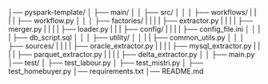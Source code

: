 │── pyspark-template/
│   ├── main/
│   │   ├── src/
│   │   │    ├── workflows/
|   |   |    |    ├── workflow.py
│   │   │    ├── factories/
|   |   |    |    ├── extractor.py
|   |   |    |    ├── merger.py
|   |   |    |    ├── loader.py
|   |   |    ├── config/
|   |   |    |    ├── config_file.ini
│   │   |    |    ├── db_script.sql
│   │   │    ├── utility/
│   │   |    |    ├── common_utils.py
│   │   │    ├── sources/
|   |   |    |    ├── oracle_extractor.py
|   |   |    |    ├── mysql_extractor.py
|   |   |    |    ├── parquet_extractor.py
|   |   |    |    ├── delta_extractor.py
│   │   ├── main.py
│── test/
│   ├── test_labour.py
│   ├── test_mistri.py
│   ├── test_homebuyer.py
│── requirements.txt
│── README.md
